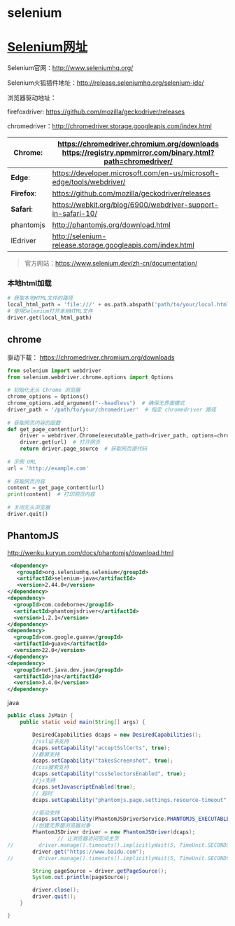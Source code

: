 # selenium

# [Selenium网址](https://www.cnblogs.com/xmlbw/p/4402859.html)

Selenium官网：http://www.seleniumhq.org/

Selenium火狐插件地址：http://release.seleniumhq.org/selenium-ide/

浏览器驱动地址： 

firefoxdriver: https://github.com/mozilla/geckodriver/releases

chromedriver：http://chromedriver.storage.googleapis.com/index.html

| **Chrome**:  | https://chromedriver.chromium.org/downloads  <br/>https://registry.npmmirror.com/binary.html?path=chromedriver/ |
| ------------ | ------------------------------------------------------------ |
| **Edge**:    | https://developer.microsoft.com/en-us/microsoft-edge/tools/webdriver/ |
| **Firefox**: | https://github.com/mozilla/geckodriver/releases              |
| **Safari**:  | https://webkit.org/blog/6900/webdriver-support-in-safari-10/ |
| phantomjs    | http://phantomjs.org/download.html                           |
| IEdriver     | http://selenium-release.storage.googleapis.com/index.html    |



> 官方网站：https://www.selenium.dev/zh-cn/documentation/

### 本地html加载

```python
# 获取本地HTML文件的路径
local_html_path = 'file:///' + os.path.abspath('path/to/your/local.html')
# 使用Selenium打开本地HTML文件
driver.get(local_html_path)
```

## chrome

驱动下载： https://chromedriver.chromium.org/downloads

```python
from selenium import webdriver
from selenium.webdriver.chrome.options import Options
 
# 初始化无头 Chrome 浏览器
chrome_options = Options()
chrome_options.add_argument("--headless")  # 确保无界面模式
driver_path = '/path/to/your/chromedriver'  # 指定 chromedriver 路径
 
# 获取网页内容的函数
def get_page_content(url):
    driver = webdriver.Chrome(executable_path=driver_path, options=chrome_options)
    driver.get(url)  # 打开网页
    return driver.page_source  # 获取网页源代码
 
# 示例 URL
url = 'http://example.com'
 
# 获取网页内容
content = get_page_content(url)
print(content)  # 打印网页内容
 
# 关闭无头浏览器
driver.quit()
```

## PhantomJS

http://wenku.kuryun.com/docs/phantomjs/download.html

```xml
 <dependency>
   <groupId>org.seleniumhq.selenium</groupId>
   <artifactId>selenium-java</artifactId>
   <version>2.44.0</version>
</dependency>
<dependency>
  <groupId>com.codeborne</groupId>
  <artifactId>phantomjsdriver</artifactId>
  <version>1.2.1</version>
</dependency>
<dependency>
  <groupId>com.google.guava</groupId>
  <artifactId>guava</artifactId>
  <version>22.0</version>
</dependency>
<dependency>
  <groupId>net.java.dev.jna</groupId>
  <artifactId>jna</artifactId>
  <version>3.4.0</version>
</dependency>
```

java

```java
public class JsMain {
    public static void main(String[] args) {

        DesiredCapabilities dcaps = new DesiredCapabilities();
        //ssl证书支持
        dcaps.setCapability("acceptSslCerts", true);
        //截屏支持
        dcaps.setCapability("takesScreenshot", true);
        //css搜索支持
        dcaps.setCapability("cssSelectorsEnabled", true);
        //js支持
        dcaps.setJavascriptEnabled(true);
        // 超时
        dcaps.setCapability("phantomjs.page.settings.resource-timeout", 5000);

        //驱动支持
        dcaps.setCapability(PhantomJSDriverService.PHANTOMJS_EXECUTABLE_PATH_PROPERTY,"./phantomjs");
        //创建无界面浏览器对象
        PhantomJSDriver driver = new PhantomJSDriver(dcaps);
				// 让浏览器访问空间主页
//        driver.manage().timeouts().implicitlyWait(5, TimeUnit.SECONDS);
        driver.get("https://www.baidu.com");
//        driver.manage().timeouts().implicitlyWait(5, TimeUnit.SECONDS);

        String pageSource = driver.getPageSource();
        System.out.println(pageSource);

        driver.close();
        driver.quit();
    }

}

```


